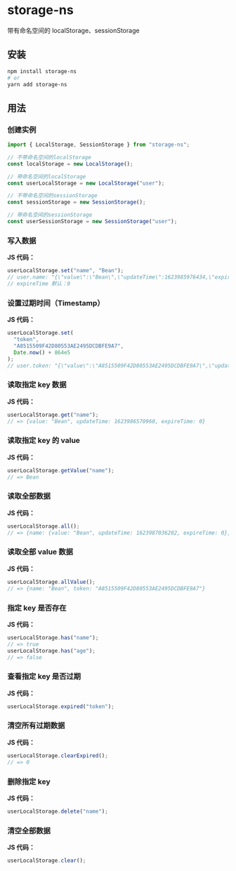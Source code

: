 # storage-ns
带有命名空间的 localStorage、sessionStorage

## 安装
```bash
npm install storage-ns
# or
yarn add storage-ns
```

## 用法

### 创建实例

```js
import { LocalStorage, SessionStorage } from "storage-ns";

// 不带命名空间的localStorage
const localStorage = new LocalStorage();

// 带命名空间的localStorage
const userLocalStorage = new LocalStorage("user");

// 不带命名空间的sessionStorage
const sessionStorage = new SessionStorage();

// 带命名空间的sessionStorage
const userSessionStorage = new SessionStorage("user");
```

### 写入数据

**JS 代码：**

```js
userLocalStorage.set("name", "Bean");
// user.name: "{\"value\":\"Bean\",\"updateTime\":1623985976434,\"expireTime\":0}"
// expireTime 默认：0
```

### 设置过期时间（Timestamp）

**JS 代码：**

```js
userLocalStorage.set(
  "token",
  "A8515509F42D80553AE2495DCDBFE9A7",
  Date.now() + 864e5
);
// user.token: "{\"value\":\"A8515509F42D80553AE2495DCDBFE9A7\",\"updateTime\":1623986348117,\"expireTime\":1624072748116}"
```

### 读取指定 key 数据

**JS 代码：**

```js
userLocalStorage.get("name");
// => {value: "Bean", updateTime: 1623986570960, expireTime: 0}
```

### 读取指定 key 的 value

**JS 代码：**

```js
userLocalStorage.getValue("name");
// => Bean
```

### 读取全部数据

**JS 代码：**

```js
userLocalStorage.all();
// => {name: {value: "Bean", updateTime: 1623987036202, expireTime: 0}, token: {value: "A8515509F42D80553AE2495DCDBFE9A7", updateTime: 1623987036203, expireTime: 1624073436202}}
```

### 读取全部 value 数据

**JS 代码：**

```js
userLocalStorage.allValue();
// => {name: "Bean", token: "A8515509F42D80553AE2495DCDBFE9A7"}
```

### 指定 key 是否存在

**JS 代码：**

```js
userLocalStorage.has("name");
// => true
userLocalStorage.has("age");
// => false
```

### 查看指定 key 是否过期

**JS 代码：**

```js
userLocalStorage.expired("token");
```

### 清空所有过期数据

**JS 代码：**

```js
userLocalStorage.clearExpired();
// => 0
```

### 删除指定 key

**JS 代码：**

```js
userLocalStorage.delete("name");
```

### 清空全部数据

**JS 代码：**

```js
userLocalStorage.clear();
```
